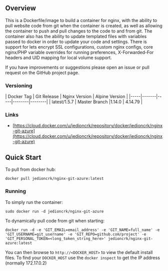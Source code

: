 ## Overview
This is a Dockerfile/image to build a container for nginx, with the ability to pull website code from git when the container is created, as well as allowing the container to push and pull changes to the code to and from git. The container also has the ability to update templated files with variables passed to docker in order to update your code and settings. There is support for lets encrypt SSL configurations, custom nginx configs, core nginx/PHP variable overrides for running preferences, X-Forwarded-For headers and UID mapping for local volume support.

If you have improvements or suggestions please open an issue or pull request on the GitHub project page.

### Versioning
| Docker Tag | Git Release | Nginx Version | Alpine Version |
|-----|-------|-----|--------|--------|
| latest/1.5.7 | Master Branch |1.14.0 | 4.14.79 |

### Links
- [https://cloud.docker.com/u/jedioncrk/repository/docker/jedioncrk/nginx-git-azure](https://cloud.docker.com/u/jedioncrk/repository/docker/jedioncrk/nginx-git-azure)

## Quick Start
To pull from docker hub:
```
docker pull jedioncrk/nginx-git-azure:latest
```
### Running
To simply run the container:
```
sudo docker run -d jedioncrk/nginx-git-azure
```
To dynamically pull code from git when starting:
```
docker run -d -e 'GIT_EMAIL=email_address' -e 'GIT_NAME=full_name' -e 'GIT_USERNAME=git_username' -e 'GIT_REPO=github.com/project' -e 'GIT_PERSONAL_TOKEN=<long_token_string_here>' jedioncrk/nginx-git-azure:latest
```

You can then browse to ```http://<DOCKER_HOST>``` to view the default install files. To find your ```DOCKER_HOST``` use the ```docker inspect``` to get the IP address (normally 172.17.0.2)